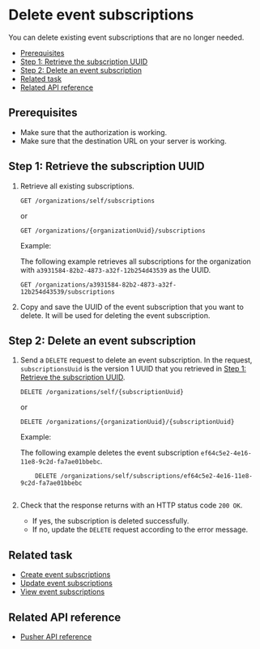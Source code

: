 Delete event subscriptions
=====================
You can delete existing event subscriptions that are no longer needed.

* [Prerequisites](#prerequisites)
* [Step 1: Retrieve the subscription UUID](#step-1-retrieve-the-subscription-uuid)
* [Step 2: Delete an event subscription](#step-2-delete-an-event-subscription)
* [Related task](#related-task)
* [Related API reference](#related-api-reference)

## Prerequisites
* Make sure that the authorization is working.
* Make sure that the destination URL on your server is working.
<!-- To Ketkee, if a failing webhook is caused by a faulty destination URL, how can the error be fixed if we cannot PUT with the correct URL? -->

## Step 1: Retrieve the subscription UUID

1. Retrieve all existing subscriptions.

    ```
    GET /organizations/self/subscriptions
    ```
   or
   
   ```
   GET /organizations/{organizationUuid}/subscriptions
   ```
   
   Example:
   
   The following example retrieves all subscriptions for the organization with `a3931584-82b2-4873-a32f-12b254d43539` as the UUID.
   
   ```
   GET /organizations/a3931584-82b2-4873-a32f-12b254d43539/subscriptions
   ```
2. Copy and save the UUID of the event subscription that you want to delete. It will be used for deleting the event subscription.

## Step 2: Delete an event subscription

1. Send a `DELETE` request to delete an event subscription. In the request, `subscriptionsUuid` is the version 1 UUID that you retrieved in [Step 1: Retrieve the subscription UUID](#step-1-retrieve-the-subscription-uuid).

    ```
    DELETE /organizations/self/{subscriptionUuid}
    ```
   or
    
    ```
    DELETE /organizations/{organizationUuid}/{subscriptionUuid}
    ```
       
    Example:
    
    The following example deletes the event subscription `ef64c5e2-4e16-11e8-9c2d-fa7ae01bbebc`.
    ```
        DELETE /organizations/self/subscriptions/ef64c5e2-4e16-11e8-9c2d-fa7ae01bbebc
       
    ```
2. Check that the response returns with an HTTP status code `200 OK`.
    * If yes, the subscription is deleted successfully.
    * If no, update the `DELETE` request according to the error message.
 
## Related task
* [Create event subscriptions](create-event-subscriptions.md)
* [Update event subscriptions](update-event-subscriptions.md)
* [View event subscriptions](view-event-subscriptions.md)

## Related API reference
* [Pusher API reference](../api-reference.md)
<!-- Add more references if needed. -->
